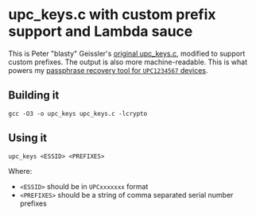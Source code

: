 # upc_keys.c with custom prefix support and Lambda sauce

This is Peter "blasty" Geissler's [original upc_keys.c](https://haxx.in/upc_keys.c), modified to support custom prefixes. The output is also more machine-readable. This is what powers my [passphrase recovery tool for `UPC1234567` devices](https://upc.michalspacek.cz/).

## Building it
`gcc -O3 -o upc_keys upc_keys.c -lcrypto`

## Using it
`upc_keys <ESSID> <PREFIXES>`

Where:

- `<ESSID>` should be in `UPCxxxxxxx` format
- `<PREFIXES>` should be a string of comma separated serial number prefixes
